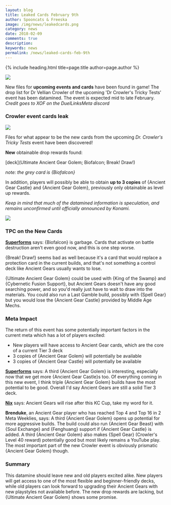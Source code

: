 ```yaml
---
layout: blog
title: Leaked Cards February 9th
author: Spooncats & Freeska
image: /img/news/leakedcards.png
category: news
date: 2018-02-09
comments: true
description: 
keywords: news
permalink: /news/leaked-cards-feb-9th
---
```


{% include heading.html title=page.title author=page.author %}

![](https://i.imgur.com/6CRrdqk.png)

New files for **upcoming events and cards** have been found in game! 
The drop list for Dr Vellian Crowler of the upcoming 'Dr Crowler's Tricky Tests' event has been datamined. The event is expected mid to late February.
*Credit goes to XOF on the DuelLinksMeta discord*

### Crowler event cards leak

![](https://media.discordapp.net/attachments/356790874459471872/411526428773842945/Screenshot_1.png)

Files for what appear to be the new cards from the upcoming *Dr. Crowler's Tricky Tests* event have been discovered!

**New** obtainable drop rewards found:

[deck](Ultimate Ancient Gear Golem; Biofalcon; Break! Draw!)

*note: the grey card is {Biofalcon}*

In addition, players will possibly be able to obtain **up to 3 copies** of {Ancient Gear Castle} and {Ancient Gear Golem}, previously only obtainable as level up rewards.

*Keep in mind that much of the datamined information is speculation, and remains unconfirmed until officially announced by Konami.*

![](https://i.imgur.com/KXDSRtX.png)

### TPC on the New Cards

**[Superforms](/authors/superforms/)** says: 
{Biofalcon} is garbage. Cards that activate on battle destruction aren't even good now, and this is one step worse.

{Break! Draw!} seems bad as well because it's a card that would replace a protection card in the current builds, and that's not something a control deck like Ancient Gears usually wants to lose. 

{Ultimate Ancient Gear Golem} could be used with {King of the Swamp} and {Cybernetic Fusion Support}, but Ancient Gears doesn't have any good searching power, and so you'd really just have to wait to draw into the materials. You could also run a Last Gamble build, possibly with {Spell Gear} but you would lose the {Ancient Gear Castle} provided by Middle Age Mechs.


### Meta Impact

The return of this event has some potentially important factors in the current meta which has a lot of players excited:

 - New players will have access to Ancient Gear cards, which are the core of a current Tier 3 deck
 - 3 copies of {Ancient Gear Golem} will potentially be available
 - 3 copies of {Ancient Gear Castle} will potentially be available

**[Superforms](/authors/superforms/)** says: 
A third {Ancient Gear Golem} is interesting, especially now that we get more {Ancient Gear Castle}s too. Of everything coming in this new event, I think triple {Ancient Gear Golem} builds have the most potential to be good.
Overall I'd say Ancient Gears are still a solid Tier 3 deck.

**[Nix](/authors/nix/)** says:
Ancient Gears will rise after this KC Cup, take my word for it.

**Brenduke**, an Ancient Gear player who has reached Top 4 and Top 16 in 2 Meta Weeklies, says:
A third {Ancient Gear Golem} opens up potential for more aggressive builds. The build could also run {Ancient Gear Beast} with {Soul Exchange} and {Fenghuang} support if {Ancient Gear Castle} is added. A third {Ancient Gear Golem} also makes {Spell Gear} (Crowler's Level 40 reward) potentially good but most likely remains a YouTube play.
The most important part of the new Crowler event is obviously prismatic {Ancient Gear Golem} though.

### Summary

This datamine should leave new and old players excited alike. New players will get access to one of the most flexible and beginner-friendly decks, while old players can look forward to upgrading their Ancient Gears with new playstyles not available before. The new drop rewards are lacking, but {Ultimate Ancient Gear Golem} shows some promise.
<!--stackedit_data:
eyJoaXN0b3J5IjpbLTE2MTE1MTE3ODMsMTU5MjIwMDc2OCwtMT
QzMTg3NTIxMSw0MTAyOTM3MCw0MTAyOTM3MF19
-->